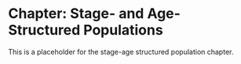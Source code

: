 # Chapter\: Stage- and Age- Structured Populations

This is a placeholder for the stage-age structured population chapter.

